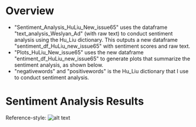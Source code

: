 # Overview 
* "Sentiment_Analysis_HuLiu_New_issue65" uses the dataframe "text_analysis_Weslyan_Ad" (with raw text) to conduct sentiment analysis using the Hu_Liu dictionary. This outputs a new dataframe "sentiment_df_HuLiu_new_issue65" with sentiment scores and raw text.
* "Plots_HuLiu_New_issue65" uses the new dataframe "entiment_df_HuLiu_new_issue65" to generate plots that summarize the sentiment analysis, as shown below. 
* "negativewords" and "positivewords" is the Hu_Liu dictionary that I use to conduct sentiment analysis. 

# Sentiment Analysis Results 
Reference-style: 
![alt text][logo]

[logo]: https://github.com/grantjw/text_analysis_proj2/blob/main/text_analysis_fold3/sentiment_analysis/Sentiment_China_HuLiu_New_issue65%2C%20Party%2C%20Election.PNG
